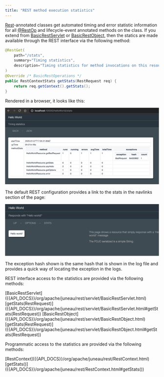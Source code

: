```yaml
---
title: "REST method execution statistics"
---
```


[Rest]({{API_DOCS}}/org/apache/juneau/rest/annotation/Rest.html)-annotated classes get automated timing and error
statistic information for all [@RestOp]({{API_DOCS}}/org/apache/juneau/rest/annotation/RestOp.html) and lifecycle-event annotated methods on the class.
If you extend from [BasicRestServlet]({{API_DOCS}}/org/apache/juneau/rest/servlet/BasicRestServlet.html) or [BasicRestObject]({{API_DOCS}}/org/apache/juneau/rest/servlet/BasicRestObject.html), then the statics are made available through the REST interface via the following method:

```java
@RestGet(
    path="/stats",
    summary="Timing statistics",
    description="Timing statistics for method invocations on this resource."
)
@Override /* BasicRestOperations */
public RestContextStats getStats(RestRequest req) {
    return req.getContext().getStats();
}
```

Rendered in a browser, it looks like this:

![Execution Statistics in Browser](/img/doc-files/jrs.ExecutionStatistics.1.png)

The default REST configuration provides a link to the stats in the navlinks section of the page:

![Navigation Links to Stats](/img/doc-files/jrs.ExecutionStatistics.2.png)

The exception hash shown is the same hash that is shown in the log file and provides a quick way of locating the
exception in the logs.

REST interface access to the statistics are provided via the following methods:

<tree>
<node-0><java-abstract-class>[BasicRestServlet]({{API_DOCS}}/org/apache/juneau/rest/servlet/BasicRestServlet.html)</java-abstract-class></node-0>
<node-1><java-method>[getStats(RestRequest)]({{API_DOCS}}/org/apache/juneau/rest/servlet/BasicRestServlet.html#getStats(RestRequest))</java-method></node-1>
<node-0><java-abstract-class>[BasicRestObject]({{API_DOCS}}/org/apache/juneau/rest/servlet/BasicRestObject.html)</java-abstract-class></node-0>
<node-1><java-method>[getStats(RestRequest)]({{API_DOCS}}/org/apache/juneau/rest/servlet/BasicRestObject.html#getStats(RestRequest))</java-method></node-1>
</tree>

Programmatic access to the statistics are provided via the following methods:

<tree>
<node-0><java-class>[RestContext]({{API_DOCS}}/org/apache/juneau/rest/RestContext.html)</java-class></node-0>
<node-1><java-method>[getStats()]({{API_DOCS}}/org/apache/juneau/rest/RestContext.html#getStats())</java-method></node-1>
</tree>